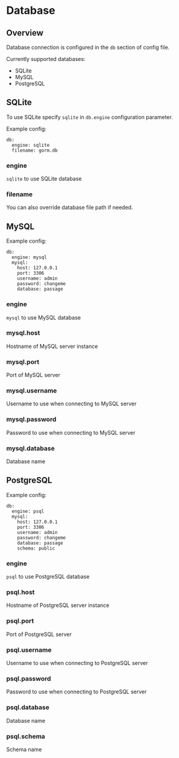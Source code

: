 # Database
## Overview

Database connection is configured in the `db` section of config file.

Currently supported databases:

- SQLite
- MySQL
- PostgreSQL

## SQLite
To use SQLite specify `sqlite` in `db.engine` configuration parameter.

Example config:
```
db:
  engine: sqlite
  filename: gorm.db
```

### engine
`sqlite` to use SQLite database

### filename
You can also override database file path if needed.


## MySQL
Example config:
```
db:
  engine: mysql
  mysql:
    host: 127.0.0.1
    port: 3306
    username: admin
    password: changeme
    database: passage

```

### engine
`mysql` to use MySQL database

### mysql.host
Hostname of MySQL server instance

### mysql.port
Port of MySQL server

### mysql.username
Username to use when connecting to MySQL server

### mysql.password
Password to use when connecting to MySQL server

### mysql.database
Database name


## PostgreSQL
Example config:
```
db:
  engine: psql
  mysql:
    host: 127.0.0.1
    port: 3306
    username: admin
    password: changeme
    database: passage
    schema: public

```

### engine
`psql` to use PostgreSQL database

### psql.host
Hostname of PostgreSQL server instance

### psql.port
Port of PostgreSQL server

### psql.username
Username to use when connecting to PostgreSQL server

### psql.password
Password to use when connecting to PostgreSQL server

### psql.database
Database name

### psql.schema
Schema name
